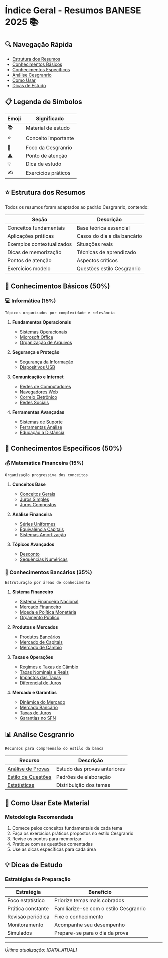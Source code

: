 # Índice Geral - Resumos BANESE 2025 📚

## 🔍 Navegação Rápida
- [Estrutura dos Resumos](#estrutura)
- [Conhecimentos Básicos](#basicos)
- [Conhecimentos Específicos](#especificos)
- [Análise Cesgranrio](#cesgranrio)
- [Como Usar](#como-usar)
- [Dicas de Estudo](#dicas)

## 📋 Legenda de Símbolos
| Emoji | Significado |
|-------|-------------|
| 📚 | Material de estudo |
| ⭐ | Conceito importante |
| 🎯 | Foco da Cesgranrio |
| ⚠️ | Ponto de atenção |
| 💡 | Dica de estudo |
| ✍️ | Exercícios práticos |

<a name="estrutura"></a>
## ⭐ Estrutura dos Resumos
Todos os resumos foram adaptados ao padrão Cesgranrio, contendo:

| Seção | Descrição |
|-------|-----------|
| Conceitos fundamentais | Base teórica essencial |
| Aplicações práticas | Casos do dia a dia bancário |
| Exemplos contextualizados | Situações reais |
| Dicas de memorização | Técnicas de aprendizado |
| Pontos de atenção | Aspectos críticos |
| Exercícios modelo | Questões estilo Cesgranrio |

<a name="basicos"></a>
## 📘 Conhecimentos Básicos (50%)

### 💻 Informática (15%)
```
Tópicos organizados por complexidade e relevância
```

1. **Fundamentos Operacionais**
   - [Sistemas Operacionais](conhecimentos_basicos/informatica/01_sistemas_operacionais/resumo.md)
   - [Microsoft Office](conhecimentos_basicos/informatica/02_office/resumo.md)
   - [Organização de Arquivos](conhecimentos_basicos/informatica/05_organizacao_arquivos/resumo.md)

2. **Segurança e Proteção**
   - [Segurança da Informação](conhecimentos_basicos/informatica/03_seguranca/resumo.md)
   - [Dispositivos USB](conhecimentos_basicos/informatica/04_dispositivos_usb/resumo.md)

3. **Comunicação e Internet**
   - [Redes de Computadores](conhecimentos_basicos/informatica/06_redes_computadores/resumo.md)
   - [Navegadores Web](conhecimentos_basicos/informatica/07_navegador_web/resumo.md)
   - [Correio Eletrônico](conhecimentos_basicos/informatica/08_correio_eletronico/resumo.md)
   - [Redes Sociais](conhecimentos_basicos/informatica/09_redes_sociais/resumo.md)

4. **Ferramentas Avançadas**
   - [Sistemas de Suporte](conhecimentos_basicos/informatica/10_sistemas_suporte_decisao/resumo.md)
   - [Ferramentas Análise](conhecimentos_basicos/informatica/11_ferramentas_analise_dados/resumo.md)
   - [Educação a Distância](conhecimentos_basicos/informatica/12_educacao_distancia/resumo.md)

<a name="especificos"></a>
## 📗 Conhecimentos Específicos (50%)

### 💰 Matemática Financeira (15%)
```
Organização progressiva dos conceitos
```

1. **Conceitos Base**
   - [Conceitos Gerais](conhecimentos_especificos/matematica_financeira/01_conceitos_gerais/resumo.md)
   - [Juros Simples](conhecimentos_especificos/matematica_financeira/02_juros_simples/resumo.md)
   - [Juros Compostos](conhecimentos_especificos/matematica_financeira/03_juros_compostos/resumo.md)

2. **Análise Financeira**
   - [Séries Uniformes](conhecimentos_especificos/matematica_financeira/04_series_uniformes/resumo.md)
   - [Equivalência Capitais](conhecimentos_especificos/matematica_financeira/05_equivalencia_capitais/resumo.md)
   - [Sistemas Amortização](conhecimentos_especificos/matematica_financeira/06_sistemas_amortizacao/resumo.md)

3. **Tópicos Avançados**
   - [Desconto](conhecimentos_especificos/matematica_financeira/07_desconto/resumo.md)
   - [Sequências Numéricas](conhecimentos_especificos/matematica_financeira/08_sequencias_numericas/resumo.md)

### 🏦 Conhecimentos Bancários (35%)
```
Estruturação por áreas de conhecimento
```

1. **Sistema Financeiro**
   - [Sistema Financeiro Nacional](conhecimentos_especificos/conhecimentos_bancarios/01_sistema_financeiro_nacional/resumo.md)
   - [Mercado Financeiro](conhecimentos_especificos/conhecimentos_bancarios/02_mercado_financeiro/resumo.md)
   - [Moeda e Política Monetária](conhecimentos_especificos/conhecimentos_bancarios/03_moeda_politica_monetaria/resumo.md)
   - [Orçamento Público](conhecimentos_especificos/conhecimentos_bancarios/04_orcamento_publico/resumo.md)

2. **Produtos e Mercados**
   - [Produtos Bancários](conhecimentos_especificos/conhecimentos_bancarios/05_produtos_bancarios/resumo.md)
   - [Mercado de Capitais](conhecimentos_especificos/conhecimentos_bancarios/06_mercado_capitais/resumo.md)
   - [Mercado de Câmbio](conhecimentos_especificos/conhecimentos_bancarios/07_mercado_cambio/resumo.md)

3. **Taxas e Operações**
   - [Regimes e Taxas de Câmbio](conhecimentos_especificos/conhecimentos_bancarios/08_regimes_taxas_cambio/resumo.md)
   - [Taxas Nominais e Reais](conhecimentos_especificos/conhecimentos_bancarios/09_taxas_cambio_nominais_reais/resumo.md)
   - [Impactos das Taxas](conhecimentos_especificos/conhecimentos_bancarios/10_impactos_taxas_cambio/resumo.md)
   - [Diferencial de Juros](conhecimentos_especificos/conhecimentos_bancarios/11_diferencial_juros/resumo.md)

4. **Mercado e Garantias**
   - [Dinâmica do Mercado](conhecimentos_especificos/conhecimentos_bancarios/12_dinamica_mercado/resumo.md)
   - [Mercado Bancário](conhecimentos_especificos/conhecimentos_bancarios/13_mercado_bancario/resumo.md)
   - [Taxas de Juros](conhecimentos_especificos/conhecimentos_bancarios/14_taxas_juros/resumo.md)
   - [Garantias no SFN](conhecimentos_especificos/conhecimentos_bancarios/15_garantias_sfn/resumo.md)

<a name="cesgranrio"></a>
## 📊 Análise Cesgranrio
```
Recursos para compreensão do estilo da banca
```

| Recurso | Descrição |
|---------|-----------|
| [Análise de Provas](analise_cesgranrio/analise_provas.md) | Estudo das provas anteriores |
| [Estilo de Questões](analise_cesgranrio/estilo_questoes.md) | Padrões de elaboração |
| [Estatísticas](analise_cesgranrio/estatisticas_questoes.md) | Distribuição dos temas |

<a name="como-usar"></a>
## 📖 Como Usar Este Material

### Metodologia Recomendada
1. Comece pelos conceitos fundamentais de cada tema
2. Faça os exercícios práticos propostos no estilo Cesgranrio
3. Revise os pontos para memorizar
4. Pratique com as questões comentadas
5. Use as dicas específicas para cada área

<a name="dicas"></a>
## 💡 Dicas de Estudo

### Estratégias de Preparação
| Estratégia | Benefício |
|------------|-----------|
| Foco estatístico | Priorize temas mais cobrados |
| Prática constante | Familiarize-se com o estilo Cesgranrio |
| Revisão periódica | Fixe o conhecimento |
| Monitoramento | Acompanhe seu desempenho |
| Simulados | Prepare-se para o dia da prova |

---
*Última atualização: [DATA_ATUAL]* 